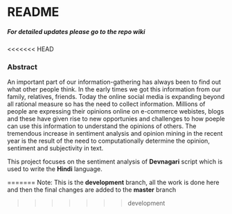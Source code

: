 # README
##### For detailed updates please go to the repo wiki
<<<<<<< HEAD

### Abstract
An important part of our information-gathering has always been to find out what other people think. In the early times we got this information from our family, relatives, friends. Today the online social media is expanding beyond all rational measure so has the need to collect information. Millions of people are expressing their opinions online on e-commerce webistes, blogs and these have given rise to new opportunies and challenges to how poeple can use this information to understand the opinions of others. The tremendous increase in sentiment analysis and opinion mining in the recent year is the result of the need to computationally determine the opinion, sentiment and subjectivity in text. 

This project focuses on the sentiment analysis of **Devnagari** script which is used to write the **Hindi** language.


=======
Note: This is the **development** branch, all the work is done here and then the final changes are added to the **master** branch
>>>>>>> development


